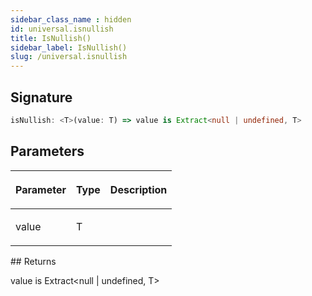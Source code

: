 ```yaml
---
sidebar_class_name : hidden
id: universal.isnullish
title: IsNullish()
sidebar_label: IsNullish()
slug: /universal.isnullish
---
```






## Signature

```typescript
isNullish: <T>(value: T) => value is Extract<null | undefined, T>
```

## Parameters

<table><thead><tr><th>

Parameter


</th><th>

Type


</th><th>

Description


</th></tr></thead>
<tbody><tr><td>

value


</td><td>

T


</td><td>


</td></tr>
</tbody></table>
## Returns

value is Extract&lt;null \| undefined, T&gt;

